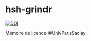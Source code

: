 # hsh-grindr

[![DOI](https://zenodo.org/badge/DOI/10.5281/zenodo.7437363.svg)](https://doi.org/10.5281/zenodo.7437363)

Mémoire de licence @UnivParisSaclay
